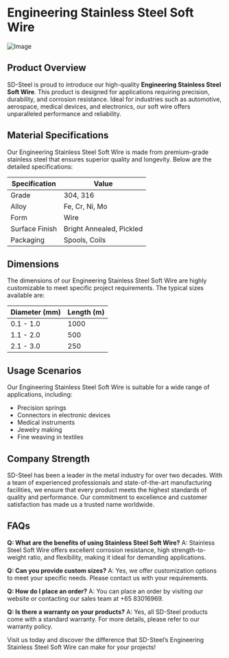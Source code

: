 # Engineering Stainless Steel Soft Wire

![Image](https://github.com/user-attachments/assets/2567258e-e124-4816-932d-1809bd27ef0b)

## Product Overview

SD-Steel is proud to introduce our high-quality **Engineering Stainless Steel Soft Wire**. This product is designed for applications requiring precision, durability, and corrosion resistance. Ideal for industries such as automotive, aerospace, medical devices, and electronics, our soft wire offers unparalleled performance and reliability.

## Material Specifications

Our Engineering Stainless Steel Soft Wire is made from premium-grade stainless steel that ensures superior quality and longevity. Below are the detailed specifications:

| Specification | Value |
|---------------|-------|
| Grade         | 304, 316 |
| Alloy         | Fe, Cr, Ni, Mo |
| Form          | Wire |
| Surface Finish| Bright Annealed, Pickled |
| Packaging     | Spools, Coils |

## Dimensions

The dimensions of our Engineering Stainless Steel Soft Wire are highly customizable to meet specific project requirements. The typical sizes available are:

| Diameter (mm) | Length (m) |
|---------------|------------|
| 0.1 - 1.0     | 1000       |
| 1.1 - 2.0     | 500        |
| 2.1 - 3.0     | 250        |

## Usage Scenarios

Our Engineering Stainless Steel Soft Wire is suitable for a wide range of applications, including:
- Precision springs
- Connectors in electronic devices
- Medical instruments
- Jewelry making
- Fine weaving in textiles

## Company Strength

SD-Steel has been a leader in the metal industry for over two decades. With a team of experienced professionals and state-of-the-art manufacturing facilities, we ensure that every product meets the highest standards of quality and performance. Our commitment to excellence and customer satisfaction has made us a trusted name worldwide.

## FAQs

**Q: What are the benefits of using Stainless Steel Soft Wire?**
A: Stainless Steel Soft Wire offers excellent corrosion resistance, high strength-to-weight ratio, and flexibility, making it ideal for demanding applications.

**Q: Can you provide custom sizes?**
A: Yes, we offer customization options to meet your specific needs. Please contact us with your requirements.

**Q: How do I place an order?**
A: You can place an order by visiting our website or contacting our sales team at +65 83016969.

**Q: Is there a warranty on your products?**
A: Yes, all SD-Steel products come with a standard warranty. For more details, please refer to our warranty policy.

Visit us today and discover the difference that SD-Steel’s Engineering Stainless Steel Soft Wire can make for your projects!
